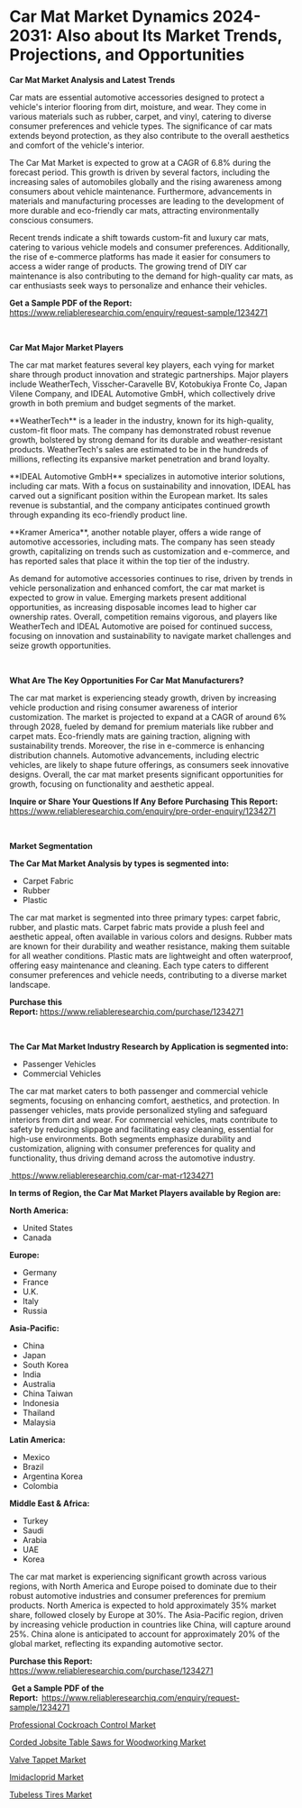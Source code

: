 <p><h1>Car Mat Market Dynamics 2024-2031: Also about Its Market Trends, Projections, and Opportunities</h1></p><p><strong>Car Mat Market Analysis and Latest Trends</strong></p>
<p><p>Car mats are essential automotive accessories designed to protect a vehicle's interior flooring from dirt, moisture, and wear. They come in various materials such as rubber, carpet, and vinyl, catering to diverse consumer preferences and vehicle types. The significance of car mats extends beyond protection, as they also contribute to the overall aesthetics and comfort of the vehicle's interior.</p><p>The Car Mat Market is expected to grow at a CAGR of 6.8% during the forecast period. This growth is driven by several factors, including the increasing sales of automobiles globally and the rising awareness among consumers about vehicle maintenance. Furthermore, advancements in materials and manufacturing processes are leading to the development of more durable and eco-friendly car mats, attracting environmentally conscious consumers.</p><p>Recent trends indicate a shift towards custom-fit and luxury car mats, catering to various vehicle models and consumer preferences. Additionally, the rise of e-commerce platforms has made it easier for consumers to access a wider range of products. The growing trend of DIY car maintenance is also contributing to the demand for high-quality car mats, as car enthusiasts seek ways to personalize and enhance their vehicles.</p></p>
<p><strong>Get a Sample PDF of the Report:&nbsp;</strong> <a href="https://www.reliableresearchiq.com/enquiry/request-sample/1234271?utm_campaign=103&utm_medium=2&utm_source=Github&utm_content=ia&utm_term=02112024&utm_id=car-mat">https://www.reliableresearchiq.com/enquiry/request-sample/1234271</a></p>
<p>&nbsp;</p>
<p><strong>Car Mat Major Market Players</strong></p>
<p><p>The car mat market features several key players, each vying for market share through product innovation and strategic partnerships. Major players include WeatherTech, Visscher-Caravelle BV, Kotobukiya Fronte Co, Japan Vilene Company, and IDEAL Automotive GmbH, which collectively drive growth in both premium and budget segments of the market.</p><p>**WeatherTech** is a leader in the industry, known for its high-quality, custom-fit floor mats. The company has demonstrated robust revenue growth, bolstered by strong demand for its durable and weather-resistant products. WeatherTech's sales are estimated to be in the hundreds of millions, reflecting its expansive market penetration and brand loyalty.</p><p>**IDEAL Automotive GmbH** specializes in automotive interior solutions, including car mats. With a focus on sustainability and innovation, IDEAL has carved out a significant position within the European market. Its sales revenue is substantial, and the company anticipates continued growth through expanding its eco-friendly product line.</p><p>**Kramer America**, another notable player, offers a wide range of automotive accessories, including mats. The company has seen steady growth, capitalizing on trends such as customization and e-commerce, and has reported sales that place it within the top tier of the industry.</p><p>As demand for automotive accessories continues to rise, driven by trends in vehicle personalization and enhanced comfort, the car mat market is expected to grow in value. Emerging markets present additional opportunities, as increasing disposable incomes lead to higher car ownership rates. Overall, competition remains vigorous, and players like WeatherTech and IDEAL Automotive are poised for continued success, focusing on innovation and sustainability to navigate market challenges and seize growth opportunities.</p></p>
<p>&nbsp;</p>
<p><strong>What Are The Key Opportunities For Car Mat Manufacturers?</strong></p>
<p><p>The car mat market is experiencing steady growth, driven by increasing vehicle production and rising consumer awareness of interior customization. The market is projected to expand at a CAGR of around 6% through 2028, fueled by demand for premium materials like rubber and carpet mats. Eco-friendly mats are gaining traction, aligning with sustainability trends. Moreover, the rise in e-commerce is enhancing distribution channels. Automotive advancements, including electric vehicles, are likely to shape future offerings, as consumers seek innovative designs. Overall, the car mat market presents significant opportunities for growth, focusing on functionality and aesthetic appeal.</p></p>
<p><strong>Inquire or Share Your Questions If Any Before Purchasing This Report:</strong> <a href="https://www.reliableresearchiq.com/enquiry/pre-order-enquiry/1234271?utm_campaign=103&utm_medium=2&utm_source=Github&utm_content=ia&utm_term=02112024&utm_id=car-mat">https://www.reliableresearchiq.com/enquiry/pre-order-enquiry/1234271</a></p>
<p>&nbsp;</p>
<p><strong>Market Segmentation</strong></p>
<p><strong>The Car Mat Market Analysis by types is segmented into:</strong></p>
<p><ul><li>Carpet Fabric</li><li>Rubber</li><li>Plastic</li></ul></p>
<p><p>The car mat market is segmented into three primary types: carpet fabric, rubber, and plastic mats. Carpet fabric mats provide a plush feel and aesthetic appeal, often available in various colors and designs. Rubber mats are known for their durability and weather resistance, making them suitable for all weather conditions. Plastic mats are lightweight and often waterproof, offering easy maintenance and cleaning. Each type caters to different consumer preferences and vehicle needs, contributing to a diverse market landscape.</p></p>
<p><strong>Purchase this Report:&nbsp;</strong><a href="https://www.reliableresearchiq.com/purchase/1234271?utm_campaign=103&utm_medium=2&utm_source=Github&utm_content=ia&utm_term=02112024&utm_id=car-mat">https://www.reliableresearchiq.com/purchase/1234271</a></p>
<p>&nbsp;</p>
<p><strong>The Car Mat Market Industry Research by Application is segmented into:</strong></p>
<p><ul><li>Passenger Vehicles</li><li>Commercial Vehicles</li></ul></p>
<p><p>The car mat market caters to both passenger and commercial vehicle segments, focusing on enhancing comfort, aesthetics, and protection. In passenger vehicles, mats provide personalized styling and safeguard interiors from dirt and wear. For commercial vehicles, mats contribute to safety by reducing slippage and facilitating easy cleaning, essential for high-use environments. Both segments emphasize durability and customization, aligning with consumer preferences for quality and functionality, thus driving demand across the automotive industry.</p></p>
<p><a href="https://www.reliableresearchiq.com/car-mat-r1234271?utm_campaign=103&utm_medium=2&utm_source=Github&utm_content=ia&utm_term=02112024&utm_id=car-mat">&nbsp;https://www.reliableresearchiq.com/car-mat-r1234271</a></p>
<p><strong>In terms of Region, the Car Mat Market Players available by Region are:</strong></p>
<p>
    <p> <strong> North America: </strong>
        <ul>
            <li>United States</li>
            <li>Canada</li>
        </ul>
        </p> 
    <p> <strong> Europe: </strong>
        <ul>
            <li>Germany</li>
            <li>France</li>
            <li>U.K.</li>
            <li>Italy</li>
            <li>Russia</li>
        </ul>
        </p> 
    <p> <strong> Asia-Pacific: </strong>
        <ul>
            <li>China</li>
            <li>Japan</li>
            <li>South Korea</li>
            <li>India</li>
            <li>Australia</li>
            <li>China Taiwan</li>
            <li>Indonesia</li>
            <li>Thailand</li>
            <li>Malaysia</li>
        </ul>
        </p> 
    <p> <strong> Latin America: </strong>
        <ul>
            <li>Mexico</li>
            <li>Brazil</li>
            <li>Argentina Korea</li>
            <li>Colombia</li>
        </ul>
        </p> 
    <p> <strong> Middle East & Africa: </strong>
        <ul>
            <li>Turkey</li>
            <li>Saudi</li>
            <li>Arabia</li>
            <li>UAE</li>
            <li>Korea</li>
        </ul>
    </p>
    </p>
<p><p>The car mat market is experiencing significant growth across various regions, with North America and Europe poised to dominate due to their robust automotive industries and consumer preferences for premium products. North America is expected to hold approximately 35% market share, followed closely by Europe at 30%. The Asia-Pacific region, driven by increasing vehicle production in countries like China, will capture around 25%. China alone is anticipated to account for approximately 20% of the global market, reflecting its expanding automotive sector.</p></p>
<p><strong>Purchase this Report: </strong><a href="https://www.reliableresearchiq.com/purchase/1234271?utm_campaign=103&utm_medium=2&utm_source=Github&utm_content=ia&utm_term=02112024&utm_id=car-mat">https://www.reliableresearchiq.com/purchase/1234271</a></p>
<p>&nbsp;<strong>Get a Sample PDF of the Report:&nbsp;&nbsp;</strong><a href="https://www.reliableresearchiq.com/enquiry/request-sample/1234271?utm_campaign=103&utm_medium=2&utm_source=Github&utm_content=ia&utm_term=02112024&utm_id=car-mat">https://www.reliableresearchiq.com/enquiry/request-sample/1234271</a></p>
<p><strong></strong></p>
<p><p><a href="https://www.linkedin.com/pulse/driving-forces-global-professional-cockroach-control-market-awn2f?utm_campaign=103&utm_medium=2&utm_source=Github&utm_content=ia&utm_term=02112024&utm_id=car-mat">Professional Cockroach Control Market</a></p><p><a href="https://issuu.com/reportprime-2/docs/corded-jobsite-table-saws-for-woodw_38fddcb33e8cd9?utm_campaign=103&utm_medium=2&utm_source=Github&utm_content=ia&utm_term=02112024&utm_id=car-mat">Corded Jobsite Table Saws for Woodworking Market</a></p><p><a href="https://github.com/brookiqhurne/Market-Research-Report-List-1/blob/main/valve-tappet-market.md?utm_campaign=103&utm_medium=2&utm_source=Github&utm_content=ia&utm_term=02112024&utm_id=car-mat">Valve Tappet Market</a></p><p><a href="https://www.linkedin.com/pulse/global-imidacloprid-market-pulse-trends-growth-analysis-2024-cinie?utm_campaign=103&utm_medium=2&utm_source=Github&utm_content=ia&utm_term=02112024&utm_id=car-mat">Imidacloprid Market</a></p><p><a href="https://github.com/radmanjxendrisczn/Market-Research-Report-List-1/blob/main/tubeless-tires-market.md?utm_campaign=103&utm_medium=2&utm_source=Github&utm_content=ia&utm_term=02112024&utm_id=car-mat">Tubeless Tires Market</a></p></p>